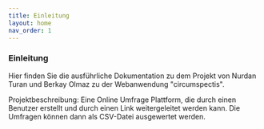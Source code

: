 ```yaml
---
title: Einleitung
layout: home
nav_order: 1
---
```

### Einleitung
Hier finden Sie die ausführliche Dokumentation zu dem Projekt von Nurdan Turan und Berkay Olmaz zu der Webanwendung "circumspectis".

Projektbeschreibung: Eine Online Umfrage Plattform, die durch einen Benutzer erstellt und durch einen Link weitergeleitet werden kann. Die Umfragen können dann als CSV-Datei ausgewertet werden.

